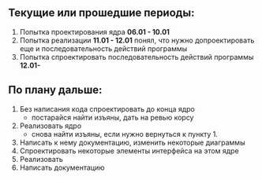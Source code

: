 ﻿## Текущие или прошедшие периоды:
1. Попытка проектирования ядра **06.01 - 10.01**
2. Попытка реализации **11.01 - 12.01** 
    понял, что нужно допроектировать еще и последовательность действий программы
3. Попытка спроектировать последовательность действий программы **12.01-**

## По плану дальше:
1. Без написания кода спроектировать до конца ядро 
    - постарайся найти изъяны, дать на ревью корсу
2. Реализовать ядро
    - снова найти изъяны, если нужно вернуться к пункту 1.
3. Написать к нему документацию, изменить некоторые диаграммы
4. Спроектировать некоторые элементы интерфейса на этом ядре
5. Реализовать  
6. Написать документацию